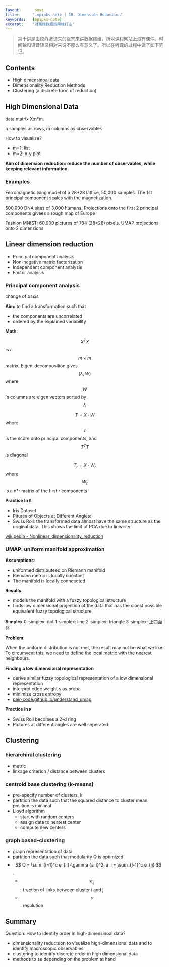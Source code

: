 ```yaml
---
layout:      post
title:      ".mpipks-note | 10. Dimension Reduction"
keywords:   [mpipks-note]
excerpt:    "对高维数据的降维打击"
---
```


> 第十讲是由校外邀请来的嘉宾来讲数据降维，所以课程网站上没有课件。时间轴和语音转录相对来说不那么有意义了。所以在听课的过程中做了如下笔记。

## Contents

- High dimensinoal data
- Dimensionality Reduction Methods
- Clustering (a discrete form of reduction)

## High Dimensional Data

data matrix X:n*m. 

n samples as rows, m columns as observables

How to visualize?
- m=1: list
- m=2: x-y plot

__Aim of dimension reduction: reduce the number of observables, while keeping relevant information.__

### Examples

Ferromagnetic Ising model of a 28*28 lattice, 50,000 samples. The 1st principal component scales with the magnetization. 

500,000 DNA sites of 3,000 humans. Projections onto the first 2 principal components givees a rough map of Europe

Fashion MNIST: 60,000 pictures of 784 (28*28) pixels. UMAP projections onto 2 dimensions 

## Linear dimension reduction

- Principal component analysis
- Non-negative matrix factorization
- Independent component analysis
- Factor analysis

### Principal component analysis

change of basis

__Aim:__ to find a transformation such that
- the components are uncorrelated
- ordered by the explained variability

__Math__:

$$ X^T X $$ is a $$m \times m$$ matrix. Eigen-decomposition gives $$(\lambda,W) $$ where $$W$$'s columns are eigen vectors sorted by $$\lambda$$

$$ T = X \cdot W $$ where  $$T$$ is the score onto principal components, and $$T^TT$$ is diagonal

$$ T_r = X \cdot W_r $$ where $$W_r$$ is a n*r matrix of the first r components

__Practice In `R`__: 

- Iris Dataset
- Pitures of Objects at Different Angles: 
- Swiss Roll: the transformed data almost have the same structure as the original data. This shows the limit of PCA due to linearity

[wikipedia - Nonlinear_dimensionality_reduction]()

### UMAP: uniform manifold approximation

__Assumptions__:
- uniformed distributeed on Riemann manifold
- Riemann metric is locally constant
- The manifold is locally conncected

__Results__:
- models the manifold with a fuzzy topological structure
- finds low dimensional projection of the data that has the cloest possible equivalent fuzzy topological structure 

__Simplex__
0-simplex: dot
1-simplex: line
2-simplex: triangle
3-simplex: 正四面体

__Problem__:

When the uniform distribution is not met, the result may not be what we like. To circumvent this, we need to define the local metric with the nearest neighbours.

__Finding a low dimensional representation__
- derive similar fuzzy topological representation of a low dimensional representation
- interpret edge weight s as proba
- minimize cross entropy
- [pair-code.github.io/understand_umap](pair-code.github.com/understand_umap)

__Practice in `R`__
- Swiss Roll becomes a 2-d ring
- Pictures at different angles are well seperated

## Clustering

### hierarchiral clustering
- metric
- linkage criterion / distance between clusters

### centroid base clustering (k-means)
- pre-specify number of clusters, k
- partition the data such that the squared distance to cluster mean position is minimal
- Lloyd algorithm
    - start with random centers
    - assign data to neatest center
    - compute new centers

### graph based-clustering
- graph representation of data
- partition the data such that modularity Q is optimized
- $$ Q = \sum_{i=1}^c e_{ii}-\gamma {a_i}^2, a_i = \sum_{j-1}^c e_{ij} $$.
    - $$ e_{ij} $$: fraction of links between cluster i and j
    - $$ \gamma $$: resulution

## Summary

Question: How to identify order in high-dimensinoal data?
- dimensionality reductuon to visualize high-dimensional data and to identify macroscopic observables
- clustering to identify discrete order in high dimensional data
- methods to se depending on the problem at hand
